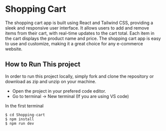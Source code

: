 # Shopping Cart
The shopping cart app is built using React and Tailwind CSS, providing a sleek and responsive user interface. It allows users to add and remove items from their cart, with real-time updates to the cart total. Each item in the cart displays the product name and price.  The shopping cart app is easy to use and customize, making it a great choice for any e-commerce website.
## How to Run This project

In order to run this project locally, simply fork and clone the repository or download as zip and unzip on your machine.

- Open the project in your prefered code editor.
- Go to terminal -> New terminal (If you are using VS code)

In the first terminal

```
$ cd Shopping-cart
$ npm install 
$ npm run dev

```
